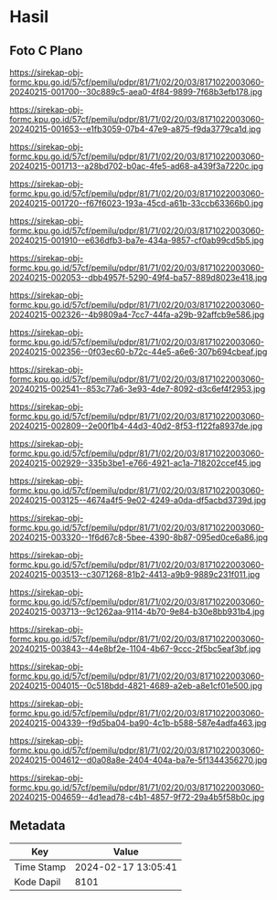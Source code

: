 # Hasil

## Foto C Plano

https://sirekap-obj-formc.kpu.go.id/57cf/pemilu/pdpr/81/71/02/20/03/8171022003060-20240215-001700--30c889c5-aea0-4f84-9899-7f68b3efb178.jpg

https://sirekap-obj-formc.kpu.go.id/57cf/pemilu/pdpr/81/71/02/20/03/8171022003060-20240215-001653--e1fb3059-07b4-47e9-a875-f9da3779ca1d.jpg

https://sirekap-obj-formc.kpu.go.id/57cf/pemilu/pdpr/81/71/02/20/03/8171022003060-20240215-001713--a28bd702-b0ac-4fe5-ad68-a439f3a7220c.jpg

https://sirekap-obj-formc.kpu.go.id/57cf/pemilu/pdpr/81/71/02/20/03/8171022003060-20240215-001720--f67f6023-193a-45cd-a61b-33ccb63366b0.jpg

https://sirekap-obj-formc.kpu.go.id/57cf/pemilu/pdpr/81/71/02/20/03/8171022003060-20240215-001910--e636dfb3-ba7e-434a-9857-cf0ab99cd5b5.jpg

https://sirekap-obj-formc.kpu.go.id/57cf/pemilu/pdpr/81/71/02/20/03/8171022003060-20240215-002053--dbb4957f-5290-49f4-ba57-889d8023e418.jpg

https://sirekap-obj-formc.kpu.go.id/57cf/pemilu/pdpr/81/71/02/20/03/8171022003060-20240215-002326--4b9809a4-7cc7-44fa-a29b-92affcb9e586.jpg

https://sirekap-obj-formc.kpu.go.id/57cf/pemilu/pdpr/81/71/02/20/03/8171022003060-20240215-002356--0f03ec60-b72c-44e5-a6e6-307b694cbeaf.jpg

https://sirekap-obj-formc.kpu.go.id/57cf/pemilu/pdpr/81/71/02/20/03/8171022003060-20240215-002541--853c77a6-3e93-4de7-8092-d3c6ef4f2953.jpg

https://sirekap-obj-formc.kpu.go.id/57cf/pemilu/pdpr/81/71/02/20/03/8171022003060-20240215-002809--2e00f1b4-44d3-40d2-8f53-f122fa8937de.jpg

https://sirekap-obj-formc.kpu.go.id/57cf/pemilu/pdpr/81/71/02/20/03/8171022003060-20240215-002929--335b3be1-e766-4921-ac1a-718202ccef45.jpg

https://sirekap-obj-formc.kpu.go.id/57cf/pemilu/pdpr/81/71/02/20/03/8171022003060-20240215-003125--4674a4f5-9e02-4249-a0da-df5acbd3739d.jpg

https://sirekap-obj-formc.kpu.go.id/57cf/pemilu/pdpr/81/71/02/20/03/8171022003060-20240215-003320--1f6d67c8-5bee-4390-8b87-095ed0ce6a86.jpg

https://sirekap-obj-formc.kpu.go.id/57cf/pemilu/pdpr/81/71/02/20/03/8171022003060-20240215-003513--c3071268-81b2-4413-a9b9-9889c231f011.jpg

https://sirekap-obj-formc.kpu.go.id/57cf/pemilu/pdpr/81/71/02/20/03/8171022003060-20240215-003713--9c1262aa-9114-4b70-9e84-b30e8bb931b4.jpg

https://sirekap-obj-formc.kpu.go.id/57cf/pemilu/pdpr/81/71/02/20/03/8171022003060-20240215-003843--44e8bf2e-1104-4b67-9ccc-2f5bc5eaf3bf.jpg

https://sirekap-obj-formc.kpu.go.id/57cf/pemilu/pdpr/81/71/02/20/03/8171022003060-20240215-004015--0c518bdd-4821-4689-a2eb-a8e1cf01e500.jpg

https://sirekap-obj-formc.kpu.go.id/57cf/pemilu/pdpr/81/71/02/20/03/8171022003060-20240215-004339--f9d5ba04-ba90-4c1b-b588-587e4adfa463.jpg

https://sirekap-obj-formc.kpu.go.id/57cf/pemilu/pdpr/81/71/02/20/03/8171022003060-20240215-004612--d0a08a8e-2404-404a-ba7e-5f1344356270.jpg

https://sirekap-obj-formc.kpu.go.id/57cf/pemilu/pdpr/81/71/02/20/03/8171022003060-20240215-004659--4d1ead78-c4b1-4857-9f72-29a4b5f58b0c.jpg


## Metadata

| Key        | Value               |
| ---------- | ------------------- |
| Time Stamp | 2024-02-17 13:05:41 |
| Kode Dapil | 8101                |



